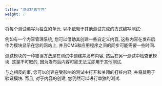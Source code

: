 ```yaml
---
title: "测试的独立性"
weight: 7
---
```


将每个测试编写为独立的单元.
以不依赖于其他测试完成的方式编写测试:

例如有一个内容管理系统, 
您可以借助其创建一些自定义内容, 
这些内容在发布后作为模块显示在您的网站上, 
并且CMS和应用程序之间的同步可能需要一些时间.

测试模块的一种错误方法是在测试中创建并发布内容, 
然后在另一测试中检查该模块. 
这是不可取的, 因为发布后内容可能无法立即用于其他测试.

与之相反的事, 您可以创建在受影响的测试中打开和关闭的打桩内容, 并将其用于验证模块. 
而且, 对于内容的创建, 您仍然可以进行单独的测试.
